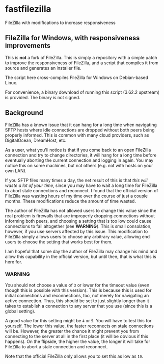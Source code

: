 # fastfilezilla
FileZilla with modifications to increase responsiveness

## FileZilla for Windows, with responsiveness improvements

This is **not** a fork of FileZilla. This is simply a repository with a simple patch
to improve the responsiveness of FileZilla, and a script that compiles it from
source and generates an installer file.

The script here cross-compiles FileZilla for Windows on Debian-based Linux.

For convenience, a binary download of running this script (3.62.2 upstream) is provided.
The binary is not signed.

## Background

FileZilla has a known issue that it can hang for a long time when navigating
SFTP hosts where idle connections are dropped without both peers being properly informed.
This is common with many cloud providers, such as DigitalOcean, DreamHost, etc.

As a user, what you'll notice is that if you come back to an open FileZilla connection
and try to change directories, it will hang for a long time before eventually aborting
the current connection and logging in again. You may notice this on some machines, but not others
(e.g. not with hosts on your own LAN).

If you SFTP files many times a day, the net result of this is that *this will waste a lot of your time*,
since you may have to wait a long time for FileZilla to abort stale connections and reconnect.
I found that the official version of FileZilla was wasting hours of my time over the course
of just a couple months. These modifications reduce the amount of time wasted.

The author of FileZilla has not allowed users to change this value since the real problem
is firewalls that are improperly dropping connections without informing both peers,
and choosing a setting that is too low could cause connections to fail altogether (see **WARNING**).
This is small consolation, however, if you use servers affected by this issue.
This modification to FileZilla simply allows users to choose any arbitrary value,
allowing end users to choose the setting that works best for them.

I am hopeful that some day the author of FileZilla may change his mind and allow
this capability in the official version, but until then, that is what this is here for.

### WARNING

You should not choose a value of `3` or lower for the timeout value (even though this is possible
with this version). This is because this is used for initial connections and reconnections, too,
not merely for navigating an active connection. Thus, this should be set to just slightly longer
than it takes to establish a connection to any server that you use (since this is a global setting).

A good value for this setting might be `4` or `5`. You will have to test this for yourself.
The lower this value, the faster reconnects on stale
connections will be. However, the greater the chance it might prevent you from connecting to
the server at all in the first place (it will be obvious if this happens). On the flipside, the
higher the value, the longer it will take for FileZilla to abort a stale connection and reconnect.

Note that the official FileZilla only allows you to set this as low as `10`.
